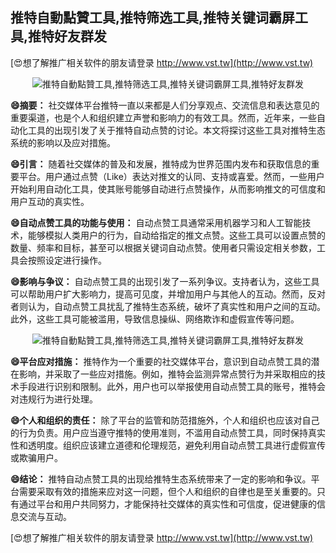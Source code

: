 ## **推特自動點贊工具,推特筛选工具,推特关键词霸屏工具,推特好友群发**

[😍想了解推广相关软件的朋友请登录 http://www.vst.tw](http://www.vst.tw)

 <center><img src="https://vst.tw/MP4/tuiguang/png/8.png" alt="推特自動點贊工具,推特筛选工具,推特关键词霸屏工具,推特好友群发"></center>

**😄摘要：**
社交媒体平台推特一直以来都是人们分享观点、交流信息和表达意见的重要渠道，也是个人和组织建立声誉和影响力的有效工具。然而，近年来，一些自动化工具的出现引发了关于推特自动点赞的讨论。本文将探讨这些工具对推特生态系统的影响以及应对措施。

**😄引言：**
随着社交媒体的普及和发展，推特成为世界范围内发布和获取信息的重要平台。用户通过点赞（Like）表达对推文的认同、支持或喜爱。然而，一些用户开始利用自动化工具，使其账号能够自动进行点赞操作，从而影响推文的可信度和用户互动的真实性。

**😄自动点赞工具的功能与使用：**
自动点赞工具通常采用机器学习和人工智能技术，能够模拟人类用户的行为，自动给指定的推文点赞。这些工具可以设置点赞的数量、频率和目标，甚至可以根据关键词自动点赞。使用者只需设定相关参数，工具会按照设定进行操作。

**😄影响与争议：**
自动点赞工具的出现引发了一系列争议。支持者认为，这些工具可以帮助用户扩大影响力，提高可见度，并增加用户与其他人的互动。然而，反对者则认为，自动点赞工具扰乱了推特生态系统，破坏了真实性和用户之间的互动。此外，这些工具可能被滥用，导致信息操纵、网络欺诈和虚假宣传等问题。

 <center><img src="https://vst.tw/MP4/tuiguang/png/0.png" alt="推特自動點贊工具,推特筛选工具,推特关键词霸屏工具,推特好友群发"></center>

**😄平台应对措施：**
推特作为一个重要的社交媒体平台，意识到自动点赞工具的潜在影响，并采取了一些应对措施。例如，推特会监测异常点赞行为并采取相应的技术手段进行识别和限制。此外，用户也可以举报使用自动点赞工具的账号，推特会对违规行为进行处理。

**😄个人和组织的责任：**
除了平台的监管和防范措施外，个人和组织也应该对自己的行为负责。用户应当遵守推特的使用准则，不滥用自动点赞工具，同时保持真实性和透明度。组织应该建立道德和伦理规范，避免利用自动点赞工具进行虚假宣传或欺骗用户。

**😄结论：**
推特自动点赞工具的出现给推特生态系统带来了一定的影响和争议。平台需要采取有效的措施来应对这一问题，但个人和组织的自律也是至关重要的。只有通过平台和用户共同努力，才能保持社交媒体的真实性和可信度，促进健康的信息交流与互动。

[😍想了解推广相关软件的朋友请登录 http://www.vst.tw](http://www.vst.tw)



